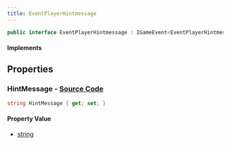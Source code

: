 ```yaml
---
title: EventPlayerHintmessage
---
```


```csharp
public interface EventPlayerHintmessage : IGameEvent<EventPlayerHintmessage>
```

#### Implements

## Properties

### **HintMessage** - [Source Code](https://github.com/swiftly-solution/swiftlys2/blob/main/managed/src/SwiftlyS2.Generated/GameEvents/Interfaces/EventPlayerHintmessage.cs#L23)

```csharp
string HintMessage { get; set; }
```

#### Property Value

- [string](https://learn.microsoft.com/dotnet/api/system.string)

